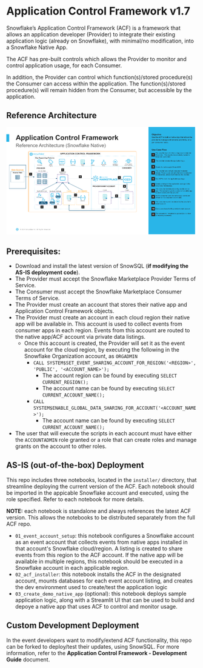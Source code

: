 # Application Control Framework v1.7

Snowflake’s Application Control Framework (ACF) is a framework that allows an application developer (Provider) to integrate their existing application logic (already on Snowflake), with minimal/no modification, into a Snowflake Native App.

The ACF has pre-built controls which allows the Provider to monitor and control application usage, for each Consumer.

In addition, the Provider can control which function(s)/stored procedure(s) the Consumer can access within the application. The function(s)/stored procedure(s) will remain hidden from the Consumer, but accessible by the application.

## Reference Architecture
![Application Control Framework Design](img/acf_reference_architecture.png)

## Prerequisites:
- Download and install the latest version of SnowSQL (**if modifying the AS-IS deployment code**).
- The Provider must accept the Snowflake Marketplace Provider Terms of Service.
- The Consumer must accept the Snowflake Marketplace Consumer Terms of Service.
- The Provider must create an account that stores their native app and Application Control Framework objects.
- The Provider must create an account in each cloud region their native app will be available in. This account is used to collect events from consumer apps in each region. Events from this account are routed to the native app/ACF account via private data listings.
  - Once this account is created, the Provider will set it as the event account for the cloud region, by executing the following in the Snowflake Organization account, as ```ORGADMIN```
    - ```CALL SYSTEM$SET_EVENT_SHARING_ACCOUNT_FOR_REGION('<REGION>', 'PUBLIC', '<ACCOUNT_NAME>');```
      - The account region can be found by executing ```SELECT CURRENT_REGION();```
      - The account name can be found by executing ```SELECT CURRENT_ACCOUNT_NAME();```
    - ```CALL SYSTEM$ENABLE_GLOBAL_DATA_SHARING_FOR_ACCOUNT('<ACCOUNT_NAME>');```
      - The account name can be found by executing ```SELECT CURRENT_ACCOUNT_NAME();```
- The user that will execute the scripts in each account must have either the ```ACCOUNTADMIN``` role granted or a role that can create roles and manage grants on the account to other roles.

## AS-IS (out-of-the-box) Deployment
This repo includes three notebooks, located in the `installer/` directory, that streamline deploying the current version of the ACF. Each notebook should be imported in the appicable Snowflake account and executed, using the role specified. Refer to each notebook for more details. 

**NOTE:** each notebook is standalone and always references the latest ACF version. This allows the notebooks to be distributed separately from the full ACF repo.
- `01_event_account_setup`: this notebook configures a Snowflake account as an event account that collects events from native apps installed in that account's Snowflake cloud/region. A listing is created to share events from this region to the ACF account. If the native app will be available in multiple regions, this notebook should be executed in a Snowflake account in each applicable region.
- `02_acf_installer`: this notebook installs the ACF in the designated account, mounts databases for each event account listing, and creates the dev environment used to create/test the application logic
- `03_create_demo_native_app` (optional): this notebook deploys sample application logic, along with a Streamlit UI that can be used to build and depoye a native app that uses ACF to control and monitor usage.

## Custom Development Deployment
In the event developers want to modify/extend ACF functionality, this repo can be forked to deploy/test their updates, using SnowSQL. For more information, refer to the **Application Control Framework - Development Guide** document.
